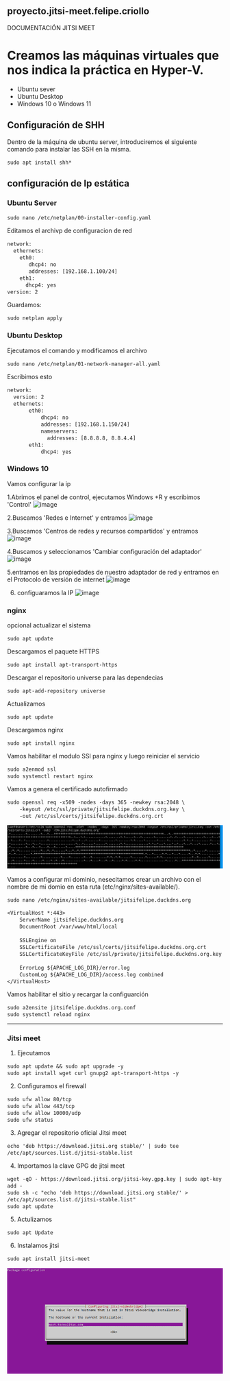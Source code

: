 ## proyecto.jitsi-meet.felipe.criollo

DOCUMENTACIÓN JITSI MEET

# Creamos las máquinas virtuales que nos indica la práctica en Hyper-V. 
* Ubuntu sever 
* Ubuntu Desktop
* Windows 10 o Windows 11
 

## Configuración de SHH
Dentro de la máquina de ubuntu server, introduciremos el siguiente comando para instalar las SSH en la misma.
```
sudo apt install shh*
```
## configuración de Ip estática
### Ubuntu Server

```
sudo nano /etc/netplan/00-installer-config.yaml
```
Editamos el archivp de configuracion de red

```
network:
  ethernets:
    eth0:
       dhcp4: no
       addresses: [192.168.1.100/24]
    eth1:
      dhcp4: yes
version: 2
```
Guardamos:
```
sudo netplan apply
```
### Ubuntu Desktop
Ejecutamos el comando y modificamos el archivo
```
sudo nano /etc/netplan/01-network-manager-all.yaml
```
Escribimos esto
```
network:
  version: 2
  ethernets:
       eth0:
           dhcp4: no
           addresses: [192.168.1.150/24]
           nameservers:
             addresses: [8.8.8.8, 8.8.4.4]
       eth1:
           dhcp4: yes
```
### Windows 10
Vamos configurar la ip

1.Abrimos el panel de control, ejecutamos Windows +R y escribimos 'Control' 
![image]()

2.Buscamos 'Redes e Internet' y entramos
![image](https://github.com/user-attachments/assets/6da46e23-e8a1-4fa2-81e6-eba7c7483a61)

3.Buscamos 'Centros de redes y recursos compartidos' y entramos
![image](https://github.com/user-attachments/assets/f6817853-e988-496c-944b-13a71766c4d2)

4.Buscamos y seleccionamos 'Cambiar configuración del adaptador'
![image](https://github.com/user-attachments/assets/9ad8fb00-ffab-4193-a6d8-68deb31af766)

5.entramos en las propiedades de nuestro adaptador de red y entramos en el Protocolo de versión de internet
![image](https://github.com/user-attachments/assets/871b37c1-63e2-4b7a-877d-74b80fa96b9d)

6. configuaramos la IP
![image](https://github.com/user-attachments/assets/84c4a32d-b504-43cb-95a8-c4e9cb84e327)

### nginx
opcional actualizar el sistema
```
sudo apt update
```
Descargamos el paquete HTTPS
```
sudo apt install apt-transport-https
```
Descargar el repositorio universe para las dependecias 
```
sudo apt-add-repository universe
```
Actualizamos
```
sudo apt update
```
Descargamos nginx
```
sudo apt install nginx
```
Vamos habilitar el modulo SSl para nginx y luego reiniciar el servicio
```
sudo a2enmod ssl
sudo systemctl restart nginx
```

Vamos a genera el certificado autofirmado
```
sudo openssl req -x509 -nodes -days 365 -newkey rsa:2048 \
    -keyout /etc/ssl/private/jitsifelipe.duckdns.org.key \
    -out /etc/ssl/certs/jitsifelipe.duckdns.org.crt

```
![ssl](Cap4.png)

Vamos a configurar mi dominio, nesecitamos crear un archivo con el nombre de mi domio en esta ruta (etc/nginx/sites-available/).
```
sudo nano /etc/nginx/sites-available/jitsifelipe.duckdns.org
```
```
<VirtualHost *:443>
    ServerName jitsifelipe.duckdns.org
    DocumentRoot /var/www/html/local
    
    SSLEngine on
    SSLCertificateFile /etc/ssl/certs/jitsifelipe.duckdns.org.crt
    SSLCertificateKeyFile /etc/ssl/private/jitsifelipe.duckdns.org.key
    
    ErrorLog ${APACHE_LOG_DIR}/error.log
    CustomLog ${APACHE_LOG_DIR}/access.log combined
</VirtualHost>

```
Vamos habilitar el sitio y recargar la configuarción
```
sudo a2ensite jitsifelipe.duckdns.org.conf
sudo systemctl reload nginx

```

---
### Jitsi meet
1. Ejecutamos
```
sudo apt update && sudo apt upgrade -y
sudo apt install wget curl gnupg2 apt-transport-https -y
```
2. Configuramos el firewall
```
sudo ufw allow 80/tcp    
sudo ufw allow 443/tcp    
sudo ufw allow 10000/udp  
sudo ufw status
``` 
3. Agregar el repositorio oficial Jitsi meet
```
echo 'deb https://download.jitsi.org stable/' | sudo tee /etc/apt/sources.list.d/jitsi-stable.list

```
4. Importamos la clave GPG de jitsi meet
```
wget -qO - https://download.jitsi.org/jitsi-key.gpg.key | sudo apt-key add -
sudo sh -c "echo 'deb https://download.jitsi.org stable/' > /etc/apt/sources.list.d/jitsi-stable.list"
sudo apt update
```
5. Actulizamos
```
sudo apt Update
```
6. Instalamos jitsi
```
sudo apt install jitsi-meet
```
![debemos poner nuestros dominio](cap2.png)


